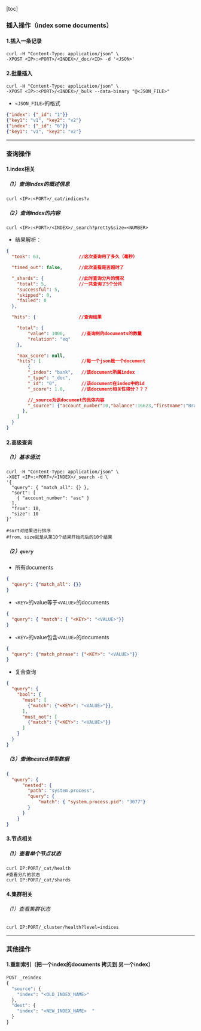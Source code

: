 [toc]
### 插入操作（index some documents）

#### 1.插入一条记录
```shell
curl -H "Content-Type: application/json" \
-XPOST <IP>:<PORT>/<INDEX>/_doc/<ID> -d '<JSON>'
```

#### 2.批量插入
```shell
curl -H "Content-Type: application/json" \
-XPOST <IP>:<PORT>/<INDEX>/_bulk --data-binary "@<JSON_FILE>"
```
* `<JSON_FILE>`的格式
```json
{"index": {"_id": "1"}}
{"key1": "v1", "key2": "v2"}
{"index": {"_id": "6"}}
{"key1": "v1", "key2": "v2"}
```

***

### 查询操作

#### 1.index相关

##### （1）查询index的概述信息
```shell
curl <IP>:<PORT>/_cat/indices?v
```

##### （2）查询index的内容
```shell
curl <IP>:<PORT>/<INDEX>/_search?pretty&size=<NUMBER>
```
* 结果解析：
```json
{
  "took": 63,              //这次查询用了多久（毫秒）

  "timed_out": false,      //此次查看是否超时了

  "_shards": {             //此时查询分片的情况
    "total": 5,            //一共查询了5个分片
    "successful": 5,
    "skipped": 0,
    "failed": 0
  },

  "hits": {                //查询结果

    "total": {
        "value": 1000,      //查询到的documents的数量
        "relation": "eq"
    },

    "max_score": null,
    "hits": [               //每一个json是一个document
        {
        "_index": "bank",   //该document所属index
        "_type": "_doc",    
        "_id": "0",         //该document在index中的id   
        "_score": 1.0,      //该document相关性得分？？？

        //_source为该document的具体内容
        "_source": {"account_number":0,"balance":16623,"firstname":"Bradshaw","lastname":"Mckenzie","age":29,"gender":"F","address":"244 Columbus Place","employer":"Euron","email":"bradshawmckenzie@euron.com","city":"Hobucken","state":"CO"}    
      },
    ]
  }
}
```

#### 2.高级查询

##### （1）基本语法
```shell
curl -H "Content-Type: application/json" \
-XGET <IP>:<PORT>/<INDEX>/_search -d \
'{
  "query": { "match_all": {} },
  "sort": [
    { "account_number": "asc" }
  ],
  "from": 10,
  "size": 10
}'

#sort对结果进行排序
#from、size就是从第10个结果开始向后的10个结果
```

##### （2）`query`
* 所有documents
```json
{
  "query": {"match_all": {}}
}
```

* `<KEY>`的value等于`<VALUE>`的documents
```json
{
  "query": { "match": { "<KEY>": "<VALUE>"}}
}
```

* `<KEY>`的value包含`<VALUE>`的documents
```json
{
  "query": {"match_phrase": {"<KEY>": "<VALUE>"}}
}
```

* 复合查询
```json
{
  "query": {
    "bool": {
      "must": [
        {"match": {"<KEY>": "<VALUE>"}},
      ],
      "must_not": [
        {"match": {"<KEY>": "<VALUE>"}}
      ]
    }
  }
}
```

##### （3）查询nested类型数据
```json
{
  "query": {
      "nested": {
        "path": "system.process",
        "query": {
            "match": { "system.process.pid": "3077"}
        }
      }
    }
}
```


#### 3.节点相关
##### （1）查看单个节点状态
```shell
curl IP:PORT/_cat/health
#查看分片的状态
curl IP:PORT/_cat/shards
```

#### 4.集群相关
###### （1）查看集群状态
```shell
curl IP:PORT/_cluster/health?level=indices
```

***

### 其他操作

#### 1.重新索引（把一个index的documents 拷贝到 另一个index）
```python
POST _reindex
{
  "source": {
    "index": "<OLD_INDEX_NAME>"
  },
  "dest": {
    "index": "<NEW_INDEX_NAME>  "
  }
}
```
